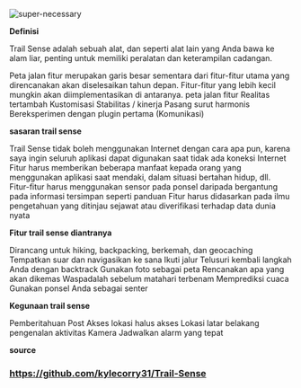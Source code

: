 ![super-necessary](https://github.com/kylecorry31/Trail-Sense/blob/main/site/images/Main.png?raw=true|width=50)

**Definisi**

Trail Sense adalah sebuah alat, dan seperti alat lain yang Anda bawa ke alam liar, penting untuk memiliki peralatan dan keterampilan cadangan.

Peta jalan fitur merupakan garis besar sementara dari fitur-fitur utama yang direncanakan akan diselesaikan tahun depan. Fitur-fitur yang lebih kecil mungkin akan diimplementasikan di antaranya.
peta jalan fitur
Realitas tertambah
Kustomisasi
Stabilitas / kinerja
Pasang surut harmonis
Bereksperimen dengan plugin pertama (Komunikasi)

**sasaran trail sense**

Trail Sense tidak boleh menggunakan Internet dengan cara apa pun, karena saya ingin seluruh aplikasi dapat digunakan saat tidak ada koneksi Internet
Fitur harus memberikan beberapa manfaat kepada orang yang menggunakan aplikasi saat mendaki, dalam situasi bertahan hidup, dll.
Fitur-fitur harus menggunakan sensor pada ponsel daripada bergantung pada informasi tersimpan seperti panduan
Fitur harus didasarkan pada ilmu pengetahuan yang ditinjau sejawat atau diverifikasi terhadap data dunia nyata

**Fitur trail sense diantranya**

Dirancang untuk hiking, backpacking, berkemah, dan geocaching
Tempatkan suar dan navigasikan ke sana
Ikuti jalur
Telusuri kembali langkah Anda dengan backtrack
Gunakan foto sebagai peta
Rencanakan apa yang akan dikemas
Waspadalah sebelum matahari terbenam
Memprediksi cuaca
Gunakan ponsel Anda sebagai senter


**Kegunaan trail sense**

Pemberitahuan Post 
Akses lokasi halus
akses Lokasi latar belakang
pengenalan aktivitas
Kamera
Jadwalkan alarm yang tepat


**source**

### https://github.com/kylecorry31/Trail-Sense

